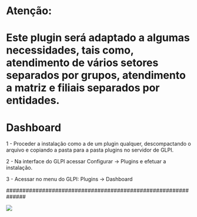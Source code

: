 # Atenção: 
# Este plugin será adaptado a algumas necessidades, tais como, atendimento de vários setores separados por grupos, atendimento a matriz e filiais separados por entidades.

# Dashboard


1 - Proceder a instalação como a de um plugin qualquer, descompactando o arquivo e copiando a pasta para a pasta plugins no servidor de GLPI.

2 - Na interface do GLPI acessar Configurar -> Plugins e efetuar a instalação.

3 - Acessar no menu do GLPI: Plugins -> Dashboard


##############################################################

![](https://sourceforge.net/p/glpidashboard/screenshot/GLPI_-_Dashboard_-_Home.png)
